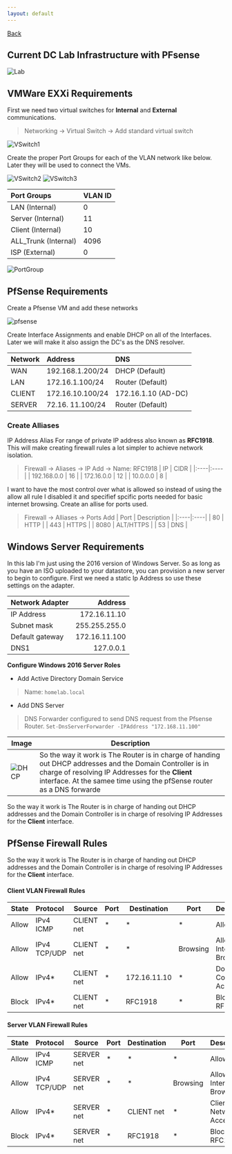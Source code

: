 ```yaml
---
layout: default
---
```

[Back](./)

## Current DC Lab Infrastructure with PFsense
![Lab](./assets/VMInfra.jpg)

## VMWare EXXi Requirements 
First we need two virtual switches for **Internal** and **External** communications. 
> Networking -> Virtual Switch -> Add standard virtual switch

![VSwitch1](./assets/VMwareSwitch.png)

Create the proper Port Groups for each of the VLAN network like below. Later they will be used to connect the VMs.

![VSwitch2](./assets/VSwitch0.png)
![VSwitch3](./assets/VMwareSwitch1.png)

|Port Groups | VLAN ID |
|:----|:----|
| LAN (Internal) | 0 |
| Server (Internal) | 11 |
| Client (Internal) | 10 |
| ALL_Trunk (Internal) | 4096 |
| ISP (External) | 0 |

![PortGroup](./assets/PortGroup.png)

## PfSense Requirements
Create a Pfsense VM and add these networks 

![pfsense](./assets/Pfsense.png)

Create Interface Assignments and enable DHCP on all of the Interfaces. Later we will make it also assign the DC's as the DNS resolver.

| Network | Address | DNS |
|:----|:----|:----|
| WAN | 192.168.1.200/24 | DHCP (Default) | 
| LAN | 172.16.1.100/24 | Router (Default) |
| CLIENT | 172.16.10.100/24 | 172.16.1.10 (AD-DC) |
| SERVER | 72.16. 11.100/24 | Router (Default) |

### Create Alliases

IP Address Alias For range of private IP address also known as **RFC1918**. This will make creating firewall rules a lot simpler to achieve network isolation. 

> Firewall -> Aliases -> IP Add -> Name: RFC1918
>  | IP | CIDR | 
>  |:----|:----|
>  |  192.168.0.0 |  16    | 
>  |  172.16.0.0   |   12  | 
>  |  10.0.0.0  |  8  | 

I want to have the most control over what is allowed so instead of using the allow all rule I disabled it and specifief spcific ports needed for basic internet browsing. Create an allise for ports used.

> Firewall -> Alliases -> Ports Add 
> | Port | Description | 
>  |:----|:----|
>  |  80 |  HTTP    | 
>  |  443   | HTTPS  | 
>  |  8080  | ALT/HTTPS  | 
>  |  53    | DNS |

## Windows Server Requirements
In this lab I'm just using the 2016 version of Windows Server. So as long as you have an ISO uploaded to your datastore, you can provision a new server to begin to configure. First we need a static Ip Address so use these settings on the adapter.

| Network Adapter | Address |
|:-----| ----:|
| IP Address | 172.16.11.10 |
| Subnet mask | 255.255.255.0 |
| Default gateway | 172.16.11.100 |
| DNS1 | 127.0.0.1 |

**Configure Windows 2016 Server Roles**
- Add Active Directory Domain Service
> Name: `homelab.local` 
- Add DNS Server 
> DNS Forwarder configured to send DNS request from the Pfsense Router. `Set-DnsServerForwarder -IPAddress "172.168.11.100"`

| Image| Description |
| ----------- | ----------- |
| ![DHCP](./assets/DNSDiagram0.jpg) | So the way it work is The Router is in charge of handing out DHCP addresses and the Domain Controller is in charge of resolving IP Addresses for the **Client** interface. At the samee time using the pfSense router as a DNS forwarde| 

So the way it work is The Router is in charge of handing out DHCP addresses and the Domain Controller is in charge of resolving IP Addresses for the **Client** interface. 

## PfSense Firewall Rules

So the way it work is The Router is in charge of handing out DHCP addresses and the Domain Controller is in charge of resolving IP Addresses for the **Client** interface. 
#### Client VLAN Firewall Rules

| State| Protocol | Source | Port | Destination | Port | Description |
| ----- |:-----| ----|  ----|  ----|  ----|  ----|
| Allow | IPv4 ICMP | CLIENT net | * | * | * | Allow Ping |
| Allow | IPv4 TCP/UDP | CLIENT net | * | * | Browsing | Allow Internet Browsing |
| Allow | IPv4* | CLIENT net | * | 172.16.11.10 | * | Domain Controller Access |
| Block | IPv4* | CLIENT net | * | RFC1918 | * | Block RFC1918 |


#### Server VLAN Firewall Rules

| State| Protocol | Source | Port | Destination | Port | Description |
| ----- |:-----| ----|  ----|  ----|  ----|  ----|
| Allow | IPv4 ICMP | SERVER net | * | * | * | Allow Ping |
| Allow | IPv4 TCP/UDP | SERVER net | * | * | Browsing | Allow Internet Browsing |
| Allow | IPv4* | SERVER net | * | CLIENT net | * | Client Network Access |
| Block | IPv4* | SERVER net | * | RFC1918 | * | Block RFC1918 |


 




